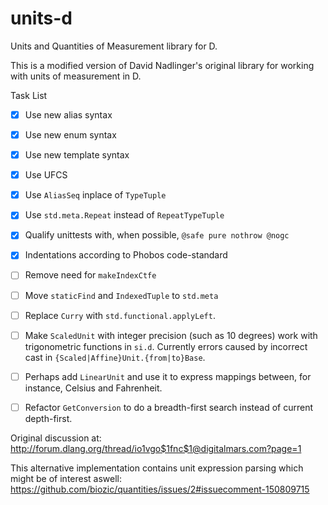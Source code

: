 # units-d
Units and Quantities of Measurement library for D.

This is a modified version of David Nadlinger's original library for working
with units of measurement in D.

Task List

- [x] Use new alias syntax

- [x] Use new enum syntax

- [x] Use new template syntax

- [x] Use UFCS

- [x] Use `AliasSeq` inplace of `TypeTuple`

- [x] Use `std.meta.Repeat` instead of `RepeatTypeTuple`

- [x] Qualify unittests with, when possible, `@safe pure nothrow @nogc`

- [x] Indentations according to Phobos code-standard

- [ ] Remove need for `makeIndexCtfe`

- [ ] Move `staticFind` and `IndexedTuple` to `std.meta`

- [ ] Replace `Curry` with `std.functional.applyLeft`.

- [ ] Make `ScaledUnit` with integer precision (such as 10 degrees) work with
trigonometric functions in `si.d`. Currently errors caused by incorrect cast in
`{Scaled|Affine}Unit.{from|to}Base`.

- [ ] Perhaps add `LinearUnit` and use it to express mappings between, for
instance, Celsius and Fahrenheit.

- [ ] Refactor `GetConversion` to do a breadth-first search instead of current
depth-first.

Original discussion at: http://forum.dlang.org/thread/io1vgo$1fnc$1@digitalmars.com?page=1

This alternative implementation contains unit expression parsing which might be
of interest aswell:
https://github.com/biozic/quantities/issues/2#issuecomment-150809715

